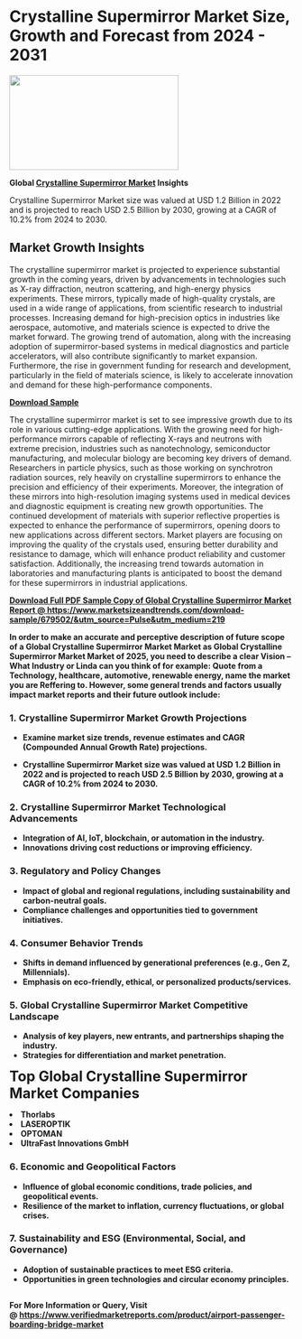 <H1>Crystalline Supermirror Market Size, Growth and Forecast from 2024 - 2031</H1><img class="aligncenter size-medium wp-image-584254" src="https://thirdeyenews.in/wp-content/uploads/2024/09/Global-Market-Research-300x168.jpeg" alt="" width="300" height="168" /><p><strong>Global&nbsp;<a href="https://www.marketsizeandtrends.com/download-sample/679502/&amp;utm_source=Pulse&amp;utm_medium=219">Crystalline Supermirror Market</a> Insights</strong></p><p>Crystalline Supermirror Market size was valued at USD 1.2 Billion in 2022 and is projected to reach USD 2.5 Billion by 2030, growing at a CAGR of 10.2% from 2024 to 2030.</p><p><h2>Market Growth Insights</h2> <p>The crystalline supermirror market is projected to experience substantial growth in the coming years, driven by advancements in technologies such as X-ray diffraction, neutron scattering, and high-energy physics experiments. These mirrors, typically made of high-quality crystals, are used in a wide range of applications, from scientific research to industrial processes. Increasing demand for high-precision optics in industries like aerospace, automotive, and materials science is expected to drive the market forward. The growing trend of automation, along with the increasing adoption of supermirror-based systems in medical diagnostics and particle accelerators, will also contribute significantly to market expansion. Furthermore, the rise in government funding for research and development, particularly in the field of materials science, is likely to accelerate innovation and demand for these high-performance components.</p> <p><strong><a href="https://www.example.com/sample-download">Download Sample</a></strong></p> <p>The crystalline supermirror market is set to see impressive growth due to its role in various cutting-edge applications. With the growing need for high-performance mirrors capable of reflecting X-rays and neutrons with extreme precision, industries such as nanotechnology, semiconductor manufacturing, and molecular biology are becoming key drivers of demand. Researchers in particle physics, such as those working on synchrotron radiation sources, rely heavily on crystalline supermirrors to enhance the precision and efficiency of their experiments. Moreover, the integration of these mirrors into high-resolution imaging systems used in medical devices and diagnostic equipment is creating new growth opportunities. The continued development of materials with superior reflective properties is expected to enhance the performance of supermirrors, opening doors to new applications across different sectors. Market players are focusing on improving the quality of the crystals used, ensuring better durability and resistance to damage, which will enhance product reliability and customer satisfaction. Additionally, the increasing trend towards automation in laboratories and manufacturing plants is anticipated to boost the demand for these supermirrors in industrial applications.</p> <p><strong><a href="https://www.example.com/more-insights"></p><p><span class=""><strong>Download Full PDF Sample Copy of Global Crystalline Supermirror Market Report</strong> @ <a href="https://www.marketsizeandtrends.com/download-sample/679502/&amp;utm_source=Pulse&amp;utm_medium=219" target="_blank">https://www.marketsizeandtrends.com/download-sample/679502/&amp;utm_source=Pulse&amp;utm_medium=219</a></span></p><p>In order to make an accurate and perceptive description of future scope of a Global&nbsp;Crystalline Supermirror Market Market as Global&nbsp;Crystalline Supermirror Market Market of 2025, you need to describe a clear Vision &ndash; What Industry or Linda can you think of for example: Quote from a Technology, healthcare, automotive, renewable energy, name the market you are Reffering to. However, some general trends and factors usually impact market reports and their future outlook include:</p><h3>1.&nbsp;<strong>Crystalline Supermirror Market Growth Projections</strong></h3><ul><li>Examine market size trends, revenue estimates and CAGR (Compounded Annual Growth Rate) projections.</li><li><p>Crystalline Supermirror Market size was valued at USD 1.2 Billion in 2022 and is projected to reach USD 2.5 Billion by 2030, growing at a CAGR of 10.2% from 2024 to 2030.</p></li></ul><h3>2.&nbsp;<strong>Crystalline Supermirror Market Technological Advancements</strong></h3><ul><li>Integration of AI, IoT, blockchain, or automation in the industry.</li><li>Innovations driving cost reductions or improving efficiency.</li></ul><h3>3.&nbsp;<strong>Regulatory and Policy Changes</strong></h3><ul><li>Impact of global and regional regulations, including sustainability and carbon-neutral goals.</li><li>Compliance challenges and opportunities tied to government initiatives.</li></ul><h3>4.&nbsp;<strong>Consumer Behavior Trends</strong></h3><ul><li>Shifts in demand influenced by generational preferences (e.g., Gen Z, Millennials).</li><li>Emphasis on eco-friendly, ethical, or personalized products/services.</li></ul><h3>5.&nbsp;<strong>Global Crystalline Supermirror Market Competitive Landscape</strong></h3><ul><li>Analysis of key players, new entrants, and partnerships shaping the industry.</li><li>Strategies for differentiation and market penetration.</li></ul><p data-pm-slice="1 1 []"><span style="color: inherit; font-family: inherit; font-size: 25px;">Top Global Crystalline Supermirror Market Companies</span></p><div class="" data-test-id=""><p><li>Thorlabs</li><li> LASEROPTIK</li><li> OPTOMAN</li><li> UltraFast Innovations GmbH</li></p></div><h3>6.&nbsp;<strong>Economic and Geopolitical Factors</strong></h3><ul><li>Influence of global economic conditions, trade policies, and geopolitical events.</li><li>Resilience of the market to inflation, currency fluctuations, or global crises.</li></ul><h3>7.&nbsp;<strong>Sustainability and ESG (Environmental, Social, and Governance)</strong></h3><ul><li>Adoption of sustainable practices to meet ESG criteria.</li><li>Opportunities in green technologies and circular economy principles.</li></ul><h2><strong style="font-size: 14px;">For More Information or Query, Visit @&nbsp;</strong><a style="background-color: #ffffff; font-size: 14px;" href="https://www.marketsizeandtrends.com/report/crystalline-supermirror-market/" target="_blank">https://www.verifiedmarketreports.com/product/airport-passenger-boarding-bridge-market</a></h2>
